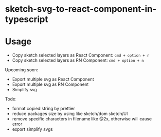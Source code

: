 # sketch-svg-to-react-component-in-typescript

# Usage

- Copy sketch selected layers as React Component:  `cmd + option + r`
- Copy sketch selected layers as RN Component: `cmd + option + n`

Upcoming soon:

- Export multiple svg as React Component
- Export multiple svg as RN Component
- Simplify svg


Todo:

- format copied string by prettier
- reduce packages size by using like sketch/dom sketch/UI
- remove specific characters in filename like @2x, otherwise will cause error
- export simplify svgs